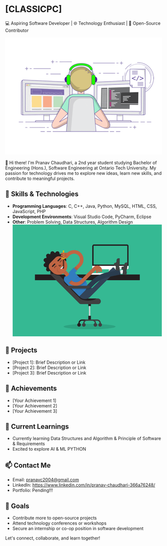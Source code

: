 # [CLASSICPC]

💻 Aspiring Software Developer | 🌐 Technology Enthusiast | 🚀 Open-Source Contributor

![](https://github.com/classicpc/classicpc/blob/main/intro.gif)

👋 Hi there! I'm Pranav Chaudhari, a 2nd year student studying Bachelor of Engineering (Hons.), Software Engineering at Ontario Tech University. My passion for technology drives me to explore new ideas, learn new skills, and contribute to meaningful projects.

## 🔧 Skills & Technologies

- **Programming Languages**: C, C++, Java, Python, MySQL, HTML, CSS, JavaScript, PHP
- **Development Environments**: Visual Studio Code, PyCharm, Eclipse
- **Other**: Problem Solving, Data Structures, Algorithm Design
![](https://github.com/classicpc/classicpc/blob/main/1.gif)
## 💼 Projects

- [Project 1]: Brief Description or Link
- [Project 2]: Brief Description or Link
- [Project 3]: Brief Description or Link

## 🌟 Achievements

- [Your Achievement 1]
- [Your Achievement 2]
- [Your Achievement 3]

## 🌱 Current Learnings

- Currently learning Data Structures and Algorithm & Principle of Software & Requirements
- Excited to explore AI & ML PYTHON

## 📫 Contact Me

- Email: pranavc2004@gmail.com
- LinkedIn: https://www.linkedin.com/in/pranav-chaudhari-366a76248/
- Portfolio: Pending!!!

## 🚀 Goals

- Contribute more to open-source projects
- Attend technology conferences or workshops
- Secure an internship or co-op position in software development

Let's connect, collaborate, and learn together!

<!---
classicpc/classicpc is a ✨ special ✨ repository because its `README.md` (this file) appears on your GitHub profile.
You can click the Preview link to take a look at your changes.
--->
